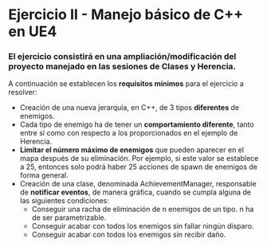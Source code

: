 # Ejercicio II - Manejo básico de C++ en UE4

### El ejercicio consistirá en una ampliación/modificación del proyecto manejado en las sesiones de Clases y Herencia.

A continuación se establecen los **requisitos mínimos** para el ejercicio a resolver:

* Creación de una nueva jerarquía, en C++, de 3 tipos **diferentes** de enemigos.
* Cada tipo de enemigo ha de tener un **comportamiento diferente**, tanto entre sí como con respecto a los proporcionados en el ejemplo de Herencia.
* **Limitar el número máximo de enemigos** que pueden aparecer en el mapa después de su eliminación. Por ejemplo, si este valor se establece a 25, entonces solo podrá haber 25 acciones de spawn de enemigos de forma general.
* Creación de una clase, denominada AchievementManager, responsable de **notificar eventos**, de manera gráfica, cuando se cumpla alguna de las siguientes condiciones:
    * Conseguir una racha de eliminación de n enemigos de un tipo. n ha de ser parametrizable.
    * Conseguir acabar con todos los enemigos sin fallar ningún disparo.
    * Conseguir acabar con todos los enemigos sin recibir daño.
